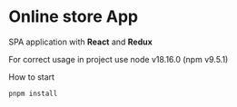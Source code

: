 # Online store App

SPA application with **React** and **Redux**

For correct usage in project use
node v18.16.0 (npm v9.5.1)

How to start
```sh
pnpm install
```
